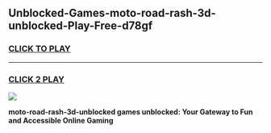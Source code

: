 
## Unblocked-Games-moto-road-rash-3d-unblocked-Play-Free-d78gf
<h3>
<a href="https://premium76.site?title=moto-road-rash-3d-unblocked&ref=20M">CLICK TO PLAY</a></h3>
<hr>

<h3>
<a href="https://premium76.site?title=moto-road-rash-3d-unblocked&ref=20M">CLICK 2 PLAY</a>
  
</h3>

<a href="https://premium76.site?title=moto-road-rash-3d-unblocked&ref=19M"><img src="https://clearcache.store/games.png"></a>


**moto-road-rash-3d-unblocked games unblocked: Your Gateway to Fun and Accessible Online Gaming**
